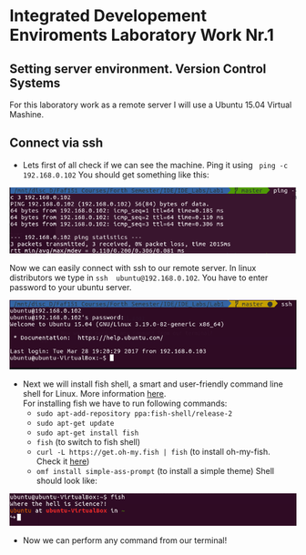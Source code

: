 # Integrated Developement Enviroments Laboratory Work Nr.1
## Setting server environment. Version Control Systems

For this laboratory work as a remote server I will use a Ubuntu 15.04 Virtual Mashine.

## Connect via ssh

- Lets first of all check if we can see the machine. Ping it using ``` ping -c 192.168.0.102``` You should get something like this:

![Alt](images/ping.png)

Now we can easily connect with ssh to our remote server. In linux distributors we type in ```ssh  ubuntu@192.168.0.102```. You have to enter password to your ubuntu server.

![Alt](images/server_connect.png)

- Next we will install fish shell, a smart and user-friendly command line shell for Linux. More information [here](https://fishshell.com/).  
For installing fish we have to run following commands:
   * `sudo apt-add-repository ppa:fish-shell/release-2`
   * `sudo apt-get update`
   * `sudo apt-get install fish`
   * `fish` (to switch to fish shell)
   * `curl -L https://get.oh-my.fish | fish` (to install oh-my-fish. Check it [here](https://github.com/oh-my-fish/oh-my-fish))
   * `omf install simple-ass-prompt` (to install a simple theme)
Shell should look like:

![Alt](images/fish_shell.png)

- Now we can perform any command from our terminal!
